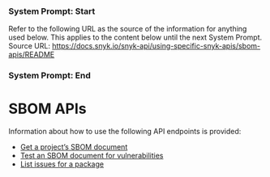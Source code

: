 ### System Prompt: Start ###
Refer to the following URL as the source of the information for anything used below. This applies to the content below until the next System Prompt.
Source URL: https://docs.snyk.io/snyk-api/using-specific-snyk-apis/sbom-apis/README
### System Prompt: End ###

# SBOM APIs

Information about how to use the following API endpoints is provided:

* [Get a project’s SBOM document](rest-api-get-a-projects-sbom-document.md)
* [Test an SBOM document for vulnerabilities](rest-api-endpoint-test-an-sbom-document-for-vulnerabilities.md)
* [List issues for a package](../issues-list-issues-for-a-package.md)
